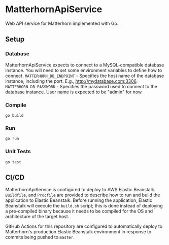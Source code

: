 # MatterhornApiService
Web API service for Matterhorn implemented with Go.

## Setup

### Database
MatterhornApiService expects to connect to a MySQL-compatible database instance. You will need to set some environment variables to define how to connect.
`MATTERHORN_DB_ENDPOINT` - Specifies the host name of the database instance, including the port. E.g., http://mydatabase.com:3306.
`MATTERHORN_DB_PASSWORD` - Specifies the password used to connect to the database instance. User name is expected to be "admin" for now.

### Compile
`go build`

### Run
`go run`

### Unit Tests
`go test`

## CI/CD

MatterhornApiService is configured to deploy to AWS Elastic Beanstalk. `Buildfile`, and `Procfile` are provided to describe how to run and build the application to Elastic Beanstalk. Before running the application, Elastic Beanstalk will execute the `build.sh` script; this is done instead of deploying a pre-compiled binary because it needs to be compiled for the OS and architecture of the target host.

GitHub Actions for this repository are configured to automatically deploy to Matterhorn's production Elastic Beanstalk environment in response to commits being pushed to `master`.